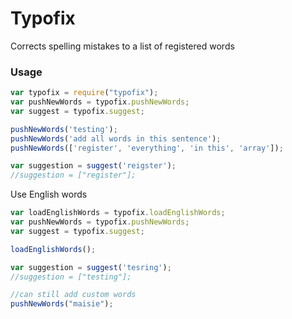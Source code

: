 # Typofix

Corrects spelling mistakes to a list of registered words

### Usage
```javascript
var typofix = require("typofix");
var pushNewWords = typofix.pushNewWords;
var suggest = typofix.suggest;

pushNewWords('testing');
pushNewWords('add all words in this sentence');
pushNewWords(['register', 'everything', 'in this', 'array']);

var suggestion = suggest('reigster');
//suggestion = ["register"];
```

Use English words

```javascript
var loadEnglishWords = typofix.loadEnglishWords;
var pushNewWords = typofix.pushNewWords;
var suggest = typofix.suggest;

loadEnglishWords();

var suggestion = suggest('tesring');
//suggestion = ["testing"];

//can still add custom words
pushNewWords("maisie");

```